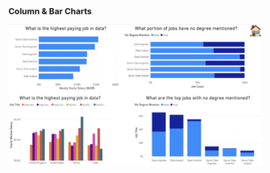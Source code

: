 ### Column & Bar Charts

![Column & Bar Charts](../visualisations_screenshots/column_bar_charts.png)

